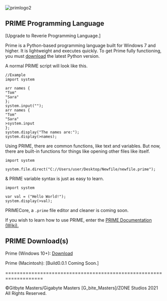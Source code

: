 ![primlogo2](https://user-images.githubusercontent.com/76265961/135762611-629fd6aa-c110-4eb2-8a05-6a57bc055f1e.PNG)

## PRIME Programming Language
[Upgrade to Reverie Programming Language.]

Prime is a Python-based programming language built for Windows 7 and higher. It is lightweight and executes quickly. To get Prime fully functioning, you must [download](https://www.python.org/downloads/) the latest Python version.


A normal PRIME script will look like this.
```
//Example
import system

arr names {
"Tom"
"Sara"
};
system.input("");
arr names {
"Tom"
"Sara"
>system.input
};
system.display("The names are:");
system.display(>names);
```

Using PRIME, there are common functions, like text and variables. But now, there are built-in functions for things like opening other files like itself.
```
import system

system.file.direct("C://Users/user/Desktop/Newfile/newfile.prime");
```
& PRIME variable syntax is just as easy to learn.
```
import system

var val = ("Hello World!");
system.display(>val);
```

PRIMECore, a `.prime` file editor and cleaner is coming soon.

If you wish to learn how to use PRIME, enter the [PRIME Documentation (Wiki).](https://github.com/GitbyteMaster/PRIME-Lang/wiki)

## PRIME Download(s)
Prime (Windows 10+): [Download](https://github.com/GitbyteMaster/PRIME-Lang/raw/main/PRIME.zip)

Prime (Macintosh): [Build0.0.1 Coming Soon.]

===================================================================

©Gitbyte Masters/Gigabyte Masters [G_bite_Masters]/ZONE Studios 2021 All Rights Reserved.
